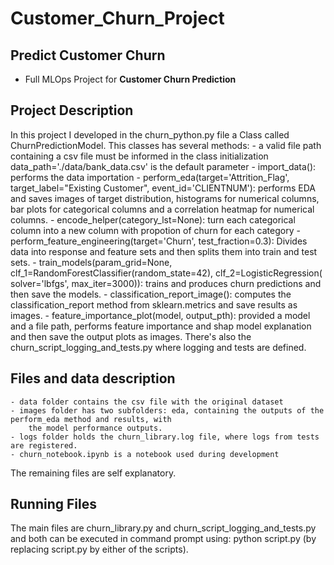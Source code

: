 # Customer_Churn_Project
## Predict Customer Churn

- Full MLOps Project for **Customer Churn Prediction**

## Project Description
In this project I developed in the churn_python.py file a Class called ChurnPredictionModel.
This classes has several methods:
	- a valid file path containing a csv file must be informed in the class initialization
		data_path='./data/bank_data.csv' is the default parameter
	- import_data(): performs the data importation
	- perform_eda(target='Attrition_Flag', target_label="Existing Customer", event_id='CLIENTNUM'):
		performs EDA and saves images of target distribution, histograms for numerical columns,
		bar plots for categorical columns and a correlation heatmap for numerical columns.
	- encode_helper(category_lst=None): turn each categorical column into a new column with
        propotion of churn for each category
	- perform_feature_engineering(target='Churn', test_fraction=0.3): Divides data into response and
		feature sets and then splits them into train and test sets.
	- train_models(param_grid=None, clf_1=RandomForestClassifier(random_state=42), clf_2=LogisticRegression(
            solver='lbfgs', max_iter=3000)): trains and produces churn predictions and then save the models.
	- classification_report_image(): computes the classification_report method from sklearn.metrics
		and save results as images.
	- feature_importance_plot(model, output_pth): provided a model and a file path, performs feature
		importance and shap model explanation and then save the output plots as images.
There's also the churn_script_logging_and_tests.py where logging and tests are defined.

## Files and data description
	- data folder contains the csv file with the original dataset
	- images folder has two subfolders: eda, containing the outputs of the perform_eda method and results, with
		the model performance outputs.
	- logs folder holds the churn_library.log file, where logs from tests are registered.
	- churn_notebook.ipynb is a notebook used during development
The remaining files are self explanatory.

## Running Files
The main files are churn_library.py and churn_script_logging_and_tests.py and both can be executed in command
prompt using: python script.py (by replacing script.py by either of the scripts).